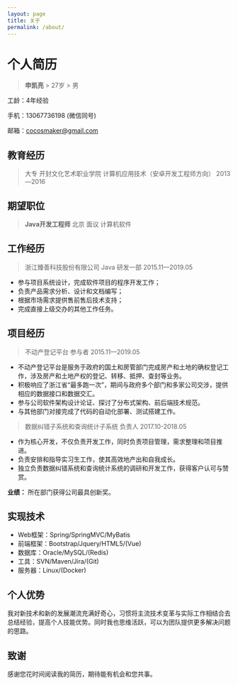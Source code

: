 ```yaml
---
layout: page
title: 关于
permalink: /about/
---
```


# 个人简历

> **申凯亮** > 27岁 > 男

工龄：4年经验 

手机：13067736198  (微信同号)

邮箱：cocosmaker@gmail.com

## 教育经历

> 大专  开封文化艺术职业学院  计算机应用技术（安卓开发工程师方向）  2013—2016

## 期望职位
> **Java开发工程师**    北京    面议    计算机软件

## 工作经历
> 浙江臻善科技股份有限公司  Java  研发一部	2015.11—2019.05

- 参与项目系统设计，完成软件项目的程序开发工作；
- 负责产品需求分析、设计和文档编写；
- 根据市场需求提供售前售后技术支持；
- 完成直接上级交办的其他工作任务。

## 项目经历
> 不动产登记平台 参与者	2015.11—2019.05

- 不动产登记平台是服务于政府的国土和房管部门完成房产和土地的确权登记工作，涉及房产和土地产权的登记、转移、抵押、查封等业务。
- 积极响应了浙江省“最多跑一次”，期间与政府多个部门和多家公司交涉，提供相应的数据接口和数据交汇。
- 参与公司软件架构设计论证、探讨了分布式架构、前后端技术规范。
- 与其他部门对接完成了代码的自动化部署、测试搭建工作。

> 数据纠错子系统和查询统计子系统 负责人 2017.10-2018.05

- 作为核心开发，不仅负责开发工作，同时负责项目管理，需求整理和项目推进。
- 负责安排和指导实习生工作，使其高效地产出和自我成长。
- 独立负责数据纠错系统和查询统计系统的调研和开发工作，获得客户认可与赞赏。

**业绩：** 所在部门获得公司最具创新奖。

## 实现技术
- Web框架：Spring/SpringMVC/MyBatis
- 前端框架：Bootstrap/Jquery/HTML5/(Vue)
- 数据库：Oracle/MySQL/(Redis)
- 工具：SVN/Maven/Jira/(Git)
- 服务器：Linux/(Docker)

## 个人优势

我对新技术和新的发展潮流充满好奇心，习惯将主流技术变革与实际工作相结合去总结经验，提高个人技能优势。同时我也思维活跃，可以为团队提供更多解决问题的思路。

## 致谢

感谢您花时间阅读我的简历，期待能有机会和您共事。

